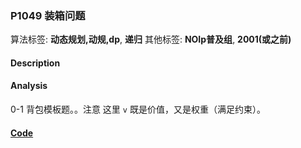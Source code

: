 ### P1049 装箱问题

算法标签: **动态规划,动规,dp**, **递归**
其他标签: **NOIp普及组**, **2001(或之前)**


#### Description

#### Analysis

0-1 背包模板题。。注意 这里 `v` 既是价值，又是权重（满足约束）。

#### [Code](../cpp/p1049.cpp) 

